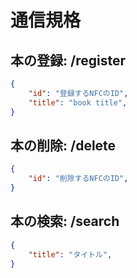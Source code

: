 # 通信規格
## 本の登録: /register
```json
{
    "id": "登録するNFCのID",
    "title": "book title",
}
```

## 本の削除: /delete
```json
{
    "id": "削除するNFCのID",
}
```

## 本の検索: /search
```json
{
    "title": "タイトル",
}
```